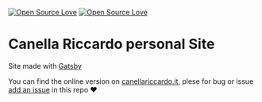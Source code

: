[![Open Source Love](https://badges.frapsoft.com/os/v1/open-source.svg?v=102)](https://github.com/ellerbrock/open-source-badge/)
[![Open Source Love](https://badges.frapsoft.com/os/mit/mit.svg?v=102)](https://github.com/ellerbrock/open-source-badge/)

# Canella Riccardo personal Site

Site made with [Gatsby](https://github.com/thecreazy/gatsby)

You can find the online version on [canellariccardo.it](https://canellariccardo.it), plese for bug or issue [add an issue](https://github.com/thecreazy/canellariccardo.it/issues) in this repo ♥️
